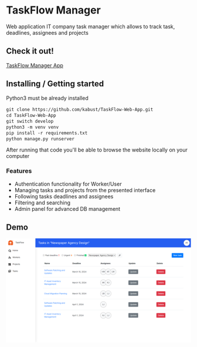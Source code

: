 # TaskFlow Manager

Web application IT company task manager which allows to track task, deadlines, assignees and projects

## Check it out!

[TaskFlow Manager App](https://taskflow-6pzs.onrender.com)

## Installing / Getting started

Python3 must be already installed

```shell
git clone https://github.com/kabust/TaskFlow-Web-App.git
cd TaskFlow-Web-App
git switch develop
python3 -m venv venv
pip install -r requirements.txt
python manage.py runserver
```

After running that code you'll be able to browse the website locally on your computer

### Features

* Authentication functionality for Worker/User
* Managing tasks and projects from the presented interface
* Following tasks deadlines and assignees
* Filtering and searching
* Admin panel for advanced DB management


## Demo
![Website Interface](demo.png)